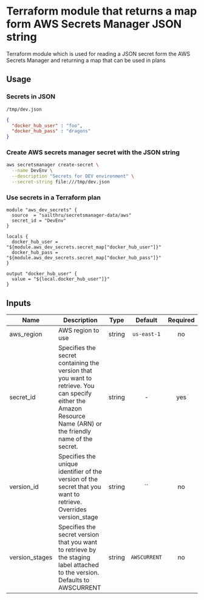 # Terraform module that returns a map form AWS Secrets Manager JSON string

Terraform module which is used for reading a JSON secret form the AWS
Secrets Manager and returning a map that can be used in plans

## Usage

### Secrets in JSON

`/tmp/dev.json`

```json
{
  "docker_hub_user" : "foo",
  "docker_hub_pass" : "dragons"
}

```

### Create AWS secrets manager secret with the JSON string

```bash
aws secretsmanager create-secret \
  --name DevEnv \
  --description "Secrets for DEV environment" \
  --secret-string file:///tmp/dev.json
```

### Use secrets in a Terraform plan

```hcl
module "aws_dev_secrets" {
  source  = "sailthru/secretsmanager-data/aws"
  secret_id = "DevEnv"
}

locals {
  docker_hub_user = "${module.aws_dev_secrets.secret_map["docker_hub_user"]}"
  docker_hub_pass = "${module.aws_dev_secrets.secret_map["docker_hub_pass"]}"
}

output "docker_hub_user" {
  value = "${local.docker_hub_user"]}"
}
```

## Inputs

| Name | Description | Type | Default | Required |
|------|-------------|:----:|:-----:|:-----:|
| aws_region | AWS region to use | string | `us-east-1` | no |
| secret_id | Specifies the secret containing the version that you want to retrieve. You can specify either the Amazon Resource Name (ARN) or the friendly name of the secret. | string | - | yes |
| version_id | Specifies the unique identifier of the version of the secret that you want to retrieve. Overrides version_stage | string | `` | no |
| version_stages | Specifies the secret version that you want to retrieve by the staging label attached to the version. Defaults to AWSCURRENT | string | `AWSCURRENT` | no |
